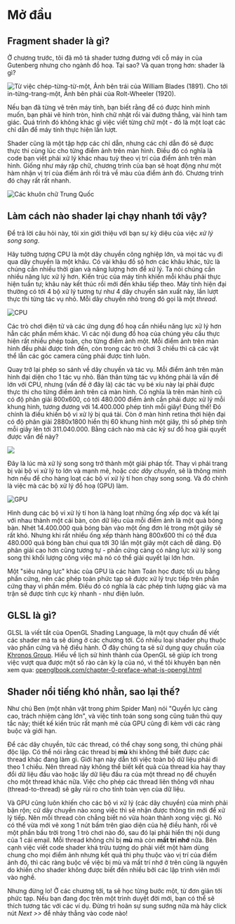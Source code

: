 # Mở đầu
## Fragment shader là gì?

Ở chương trước, tôi đã mô tả shader tương đương với cỗ máy in của Gutenberg nhưng cho ngành đồ hoạ. Tại sao? Và quan trọng hơn: shader là gì?

![Từ việc chép-từng-từ-một, Ảnh bên trái của William Blades (1891). Cho tới in-từng-trang-một, Ảnh bên phải của Rolt-Wheeler (1920).](print.png)

Nếu bạn đã từng vẽ trên máy tính, bạn biết rằng để có được hình mình muốn, bạn phải vẽ hình tròn, hình chữ nhật rồi vài đường thẳng, vài hình tam giác. Quá trình đó không khác gì việc viết từng chữ một - đó là một loạt các chỉ dẫn để máy tính thực hiện lần lượt.

Shader cũng là một tập hợp các chỉ dẫn, nhưng các chỉ dẫn đó sẽ được thực thi cùng lúc cho từng điểm ảnh trên màn hình. Điều đó có nghĩa là code bạn viết phải xử lý khác nhau tuỳ theo vị trí của điểm ảnh trên màn hình. Giống như máy rập chữ, chương trình của bạn sẽ hoạt động như một hàm nhận vị trí của điểm ảnh rồi trả về màu của điểm ảnh đó. Chương trình đó chạy rất rất nhanh.

![Các khuôn chữ Trung Quốc](typepress.jpg)

## Làm cách nào shader lại chạy nhanh tới vậy?

Để trả lời câu hỏi này, tôi xin giới thiệu với bạn sự kỳ diệu của việc *xử lý song song*.

Hãy tưởng tượng CPU là một dây chuyền công nghiệp lớn, và mọi tác vụ đi qua dây chuyền là một khâu. Có vài khâu đồ sộ hơn các khâu khác, tức là chúng cần nhiều thời gian và năng lượng hơn để xử lý. Ta nói chúng cần nhiều năng lực xử lý hơn. Kiến trúc của máy tính khiến mỗi khâu phải thực hiện tuần tự; khâu này kết thúc rồi mới đến khâu tiếp theo. Máy tính hiện đại thường có tới 4 bộ xử lý tương tự như 4 dây chuyền sản xuất này, lần lượt thực thi từng tác vụ nhỏ. Mỗi dây chuyền nhỏ trong đó gọi là một *thread*.

![CPU](00.jpeg)

Các trò chơi điện tử và các ứng dụng đồ hoạ cần nhiều năng lực xử lý hơn hẳn các phần mềm khác. Vì các nội dung đồ hoạ của chúng yêu cầu thực hiện rất nhiều phép toán, cho từng điểm ảnh một. Mỗi điểm ảnh trên màn hình đều phải được tính đến, còn trong các trò chơi 3 chiều thì cả các vật thể lẫn các góc camera cũng phải được tính luôn.

Quay trở lại phép so sánh về dây chuyền và tác vụ. Mỗi điểm ảnh trên màn hình đại diện cho 1 tác vụ nhỏ. Bản thân từng tác vụ không phải là vấn đề lớn với CPU, nhưng (vấn đề ở đây là) các tác vụ bé xíu này lại phải được thực thi cho từng điểm ảnh trên cả màn hình. Có nghĩa là trên màn hình cũ có độ phân giải 800x600, có tới 480.000 điểm ảnh cần phải được xử lý mỗi khung hình, tương đương với 14.400.000 phép tính mỗi giây! Đúng thế! Đó chính là điều khiến bộ vi xử lý bị quá tải. Còn ở màn hình retina thời hiện đại có độ phân giải 2880x1800 hiển thị 60 khung hình một giây, thì số phép tính mỗi giây lên tới 311.040.000. Bằng cách nào mà các kỹ sư đồ hoạ giải quyết được vấn đề này?

![](03.jpeg)

Đây là lúc mà xử lý song song trở thành một giải pháp tốt. Thay vì phải trang bị vài bộ vi xử lý to lớn và mạnh mẽ, hoặc *các dây chuyền*, sẽ là thông minh hơn nếu để cho hàng loạt các bộ vi xử lý tí hon chạy song song. Và đó chính là việc mà các bộ xử lý đồ hoạ (GPU) làm.

![GPU](04.jpeg)

Hình dung các bộ vi xử lý tí hon là hàng loạt những ống xếp dọc và kết lại với nhau thành một cái bàn, còn dữ liệu của mỗi điểm ảnh là một quả bóng bàn. Nhét 14.400.000 quả bóng bàn vào một ống đơn lẻ trong một giây sẽ rất khó. Nhưng khi rất nhiều ống xếp thành hàng 800x600 thì có thể đưa 480.000 quả bóng bàn chui qua tới 30 lần một giây một cách dễ dàng. Độ phân giải cao hơn cũng tương tự - phần cứng càng có năng lực xử lý song song thì khối lượng công việc mà nó có thể giải quyết lại lớn hơn.

Một "siêu năng lực" khác của GPU là các hàm Toán học được tối ưu bằng phần cứng, nên các phép toán phức tạp sẽ được xử lý trực tiếp trên phần cứng thay vì phần mềm. Điều đó có nghĩa là các phép tính lượng giác và ma trận sẽ được tính cực kỳ nhanh - như điện luôn.

## GLSL là gì?

GLSL là viết tắt của OpenGL Shading Language, là một quy chuẩn để viết các shader mà ta sẽ dùng ở các chương tới. Có nhiều loại shader phụ thuộc vào phần cứng và hệ điều hành. Ở đây chúng ta sẽ sử dụng quy chuẩn của 
[Khronos Group](https://www.khronos.org/opengl/). Hiểu về lịch sử hình thành của OpenGL sẽ giúp ích trong việc vượt qua được một số rào cản kỳ lạ của nó, vì thế tôi khuyên bạn nên xem qua: [openglbook.com/chapter-0-preface-what-is-opengl.html](http://openglbook.com/chapter-0-preface-what-is-opengl.html)

## Shader nổi tiếng khó nhằn, sao lại thế?

Như chú Ben (một nhân vật trong phim Spider Man) nói "Quyền lực càng cao, trách nhiệm càng lớn", và việc tính toán song song cũng tuân thủ quy tắc này; thiết kế kiến trúc rất mạnh mẽ của GPU cũng đi kèm với các ràng buộc và giới hạn.

Để các dây chuyền, tức các thread, có thể chạy song song, thì chúng phải độc lập. Có thể nói rằng các thread bị **mù** khi không thể biết được các thread khác đang làm gì. Giới hạn này dẫn tới việc toàn bộ dữ liệu phải đi theo 1 chiều. Nên thread này không thể biết kết quả của thread kia hay thay đổi dữ liệu đầu vào hoặc lấy dữ liệu đầu ra của một thread nọ để chuyển cho một thread khác nữa. Việc cho phép các thread liên thông với nhau (thread-to-thread) sẽ gây rủi ro cho tính toàn vẹn của dữ liệu.

Và GPU cũng luôn khiến cho các bộ vi xử lý (các dây chuyền) của mình phải bận rộn; cứ dây chuyền nào xong việc thì sẽ nhận được thông tin mới để xử lý tiếp. Nên mỗi thread còn chẳng biết nó vừa hoàn thành xong việc gì. Nó có thể vừa mới vẽ xong 1 nút bấm trên giao diện của hệ điều hành, rồi vẽ một phần bầu trời trong 1 trò chơi nào đó, sau đó lại phải hiển thị nội dung của 1 cái email. Mỗi thread không chỉ bị **mù** mà còn **mất trí nhớ** nữa. Bên cạnh việc viết code shader khá trừu tượng do phải viết một hàm dùng chung cho mọi điểm ảnh nhưng kết quả thì phụ thuộc vào vị trí của điểm ảnh đó, thì các ràng buộc về việc bị mù và mất trí nhớ ở trên cũng là nguyên do khiến cho shader không được biết đền nhiều bởi các lập trình viên mới vào nghề.

Nhưng đừng lo! Ở các chương tới, ta sẽ học từng bước một, từ đơn giản tới phức tạp. Nếu bạn đang đọc trên một trình duyệt đời mới, bạn có thể sẽ thích tương tác với các ví dụ. Đừng trì hoãn sự sung sướng nữa mà hãy click nút *Next >>* để nhảy thẳng vào code nào!
